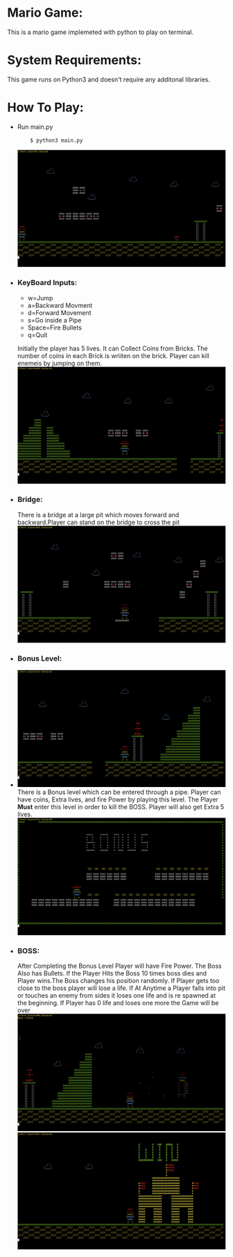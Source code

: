 # Mario Game:

This is a mario game implemeted with python to play on terminal.

# System Requirements:
This game runs on Python3 and doesn't require any additonal libraries.  
# How To Play:

  - Run main.py
    
    ```sh
        $ python3 main.py
    ```
    ![](./screenshots/scene1.png)
  - ### KeyBoard Inputs:
    - w=Jump
    - a=Backward Movment
    - d=Forward Movement
    - s=Go inside a Pipe
    - Space=Fire Bullets
    - q=Quit

    Initially the player has 5 lives. It can Collect Coins from Bricks. The number of coins in each Brick is wriiten on the brick. Player can kill enemeis by jumping on them.
    ![](./screenshots/scene2.png)
  - ### Bridge:
    There is a bridge at a large pit which moves forward and backward.Player can stand on the bridge to cross the pit  
    ![](./screenshots/bridge.png)
  - ### Bonus Level:
  - ![](./screenshots/bonus1.png)
    There is a Bonus level which can be entered through a pipe. Player can have coins, Extra lives, and fire Power by playing this level. The Player **Must** enter this level in order to kill the BOSS. Player will also get Extra 5 lives.
    ![](./screenshots/bonus2.png)
  - ### BOSS:
     After Completing the Bonus Level Player will have Fire Power. The Boss Also has Bullets. If the Player Hits the Boss 10 times boss dies and Player wins.The Boss changes his position randomly. If Player gets too close to the boss player will lose a life. 
     If At Anytime a Player falls into pit or touches an enemy from sides it loses one life and is re spawned at the beginning. If Player has 0 life and loses one more the Game will be over 
     ![](./screenshots/boss.png)
     ![](./screenshots/win.png)
